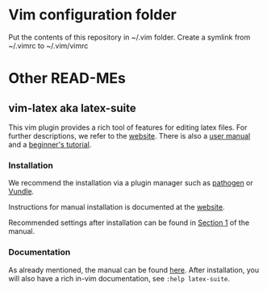 # Vim configuration folder

Put the contents of this repository in ~/.vim folder. Create a symlink from ~/.vimrc to ~/.vim/vimrc


# Other READ-MEs
## vim-latex aka latex-suite

This vim plugin provides a rich tool of features for editing latex files.
For further descriptions, we refer to
the [website](http://vim-latex.sourceforge.net/).
There is also a [user manual](http://vim-latex.sourceforge.net/index.php?subject=manual&title=Manual#user-manual)
and a [beginner's tutorial](http://vim-latex.sourceforge.net/index.php?subject=manual&title=Tutorial#tutorial).


### Installation
We recommend the installation via a plugin manager such as [pathogen](https://github.com/tpope/vim-pathogen) or [Vundle](https://github.com/gmarik/vundle).

Instructions for manual installation is documented at the [website](http://vim-latex.sourceforge.net/index.php?subject=download).

Recommended settings after installation can be found in [Section 1](http://vim-latex.sourceforge.net/documentation/latex-suite.html#recommended-settings) of the manual.

### Documentation
As already mentioned, the manual can be found [here](http://vim-latex.sourceforge.net/index.php?subject=manual&title=Manual#user-manual).
After installation, you will also have a rich in-vim documentation, see `:help latex-suite`.
